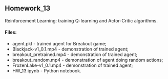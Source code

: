 ## Homework_13

Reinforcement Learning: training Q-learning and Actor-Critic algorithms.

#### Files:
+ agent.pkl - trained agent for Breakout game;
+ Blackjack-v1_0.1.mp4 - demonstration of trained agent;
+ breakout_pretrained.mp4 - demonstration of trained agent;
+ breakout_random.mp4 - demonstration of agent doing random actions;
+ FrozenLake-v1_0.1.mp4 - demonstration of trained agent;
+ HW_13.ipynb - Python notebook.